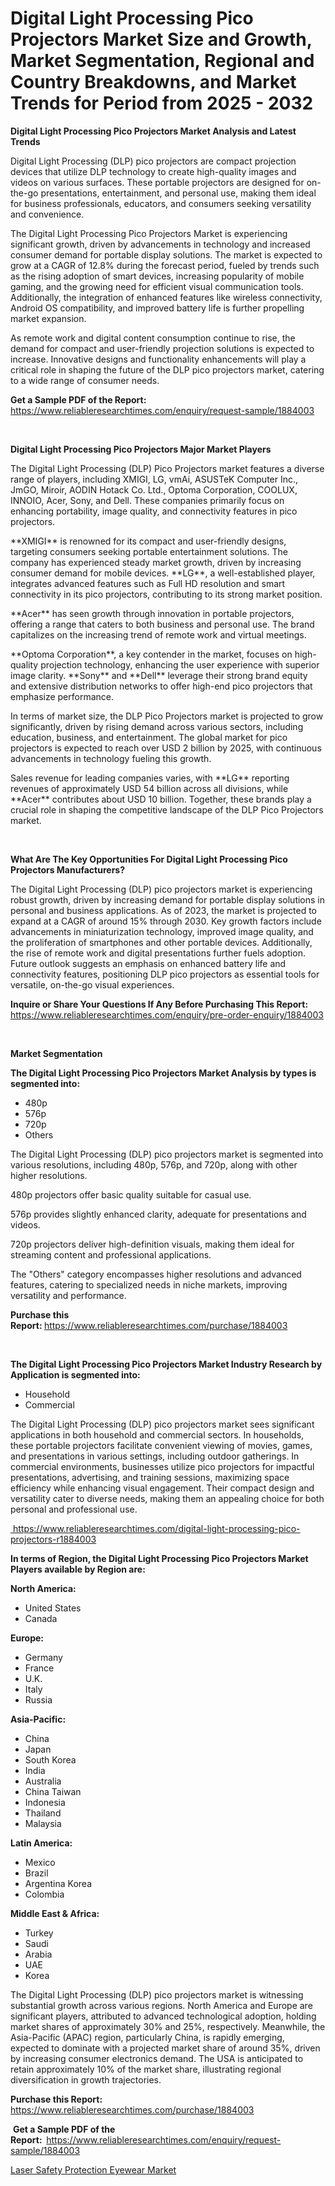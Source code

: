 <p><h1>Digital Light Processing Pico Projectors Market Size and Growth, Market Segmentation, Regional and Country Breakdowns, and Market Trends for Period from 2025 -  2032</h1></p><p><strong>Digital Light Processing Pico Projectors Market Analysis and Latest Trends</strong></p>
<p><p>Digital Light Processing (DLP) pico projectors are compact projection devices that utilize DLP technology to create high-quality images and videos on various surfaces. These portable projectors are designed for on-the-go presentations, entertainment, and personal use, making them ideal for business professionals, educators, and consumers seeking versatility and convenience.</p><p>The Digital Light Processing Pico Projectors Market is experiencing significant growth, driven by advancements in technology and increased consumer demand for portable display solutions. The market is expected to grow at a CAGR of 12.8% during the forecast period, fueled by trends such as the rising adoption of smart devices, increasing popularity of mobile gaming, and the growing need for efficient visual communication tools. Additionally, the integration of enhanced features like wireless connectivity, Android OS compatibility, and improved battery life is further propelling market expansion. </p><p>As remote work and digital content consumption continue to rise, the demand for compact and user-friendly projection solutions is expected to increase. Innovative designs and functionality enhancements will play a critical role in shaping the future of the DLP pico projectors market, catering to a wide range of consumer needs.</p></p>
<p><strong>Get a Sample PDF of the Report:&nbsp;</strong> <a href="https://www.reliableresearchtimes.com/enquiry/request-sample/1884003?utm_campaign=2006&utm_medium=2&utm_source=Github&utm_content=ia&utm_term=10022025&utm_id=digital-light-processing-pico-projectors">https://www.reliableresearchtimes.com/enquiry/request-sample/1884003</a></p>
<p>&nbsp;</p>
<p><strong>Digital Light Processing Pico Projectors Major Market Players</strong></p>
<p><p>The Digital Light Processing (DLP) Pico Projectors market features a diverse range of players, including XMIGI, LG, vmAi, ASUSTeK Computer Inc., JmGO, Miroir, AODIN Hotack Co. Ltd., Optoma Corporation, COOLUX, INNOIO, Acer, Sony, and Dell. These companies primarily focus on enhancing portability, image quality, and connectivity features in pico projectors.</p><p>**XMIGI** is renowned for its compact and user-friendly designs, targeting consumers seeking portable entertainment solutions. The company has experienced steady market growth, driven by increasing consumer demand for mobile devices. **LG**, a well-established player, integrates advanced features such as Full HD resolution and smart connectivity in its pico projectors, contributing to its strong market position.</p><p>**Acer** has seen growth through innovation in portable projectors, offering a range that caters to both business and personal use. The brand capitalizes on the increasing trend of remote work and virtual meetings.</p><p>**Optoma Corporation**, a key contender in the market, focuses on high-quality projection technology, enhancing the user experience with superior image clarity. **Sony** and **Dell** leverage their strong brand equity and extensive distribution networks to offer high-end pico projectors that emphasize performance.</p><p>In terms of market size, the DLP Pico Projectors market is projected to grow significantly, driven by rising demand across various sectors, including education, business, and entertainment. The global market for pico projectors is expected to reach over USD 2 billion by 2025, with continuous advancements in technology fueling this growth.</p><p>Sales revenue for leading companies varies, with **LG** reporting revenues of approximately USD 54 billion across all divisions, while **Acer** contributes about USD 10 billion. Together, these brands play a crucial role in shaping the competitive landscape of the DLP Pico Projectors market.</p></p>
<p>&nbsp;</p>
<p><strong>What Are The Key Opportunities For Digital Light Processing Pico Projectors Manufacturers?</strong></p>
<p><p>The Digital Light Processing (DLP) pico projectors market is experiencing robust growth, driven by increasing demand for portable display solutions in personal and business applications. As of 2023, the market is projected to expand at a CAGR of around 15% through 2030. Key growth factors include advancements in miniaturization technology, improved image quality, and the proliferation of smartphones and other portable devices. Additionally, the rise of remote work and digital presentations further fuels adoption. Future outlook suggests an emphasis on enhanced battery life and connectivity features, positioning DLP pico projectors as essential tools for versatile, on-the-go visual experiences.</p></p>
<p><strong>Inquire or Share Your Questions If Any Before Purchasing This Report:</strong> <a href="https://www.reliableresearchtimes.com/enquiry/pre-order-enquiry/1884003?utm_campaign=2006&utm_medium=2&utm_source=Github&utm_content=ia&utm_term=10022025&utm_id=digital-light-processing-pico-projectors">https://www.reliableresearchtimes.com/enquiry/pre-order-enquiry/1884003</a></p>
<p>&nbsp;</p>
<p><strong>Market Segmentation</strong></p>
<p><strong>The Digital Light Processing Pico Projectors Market Analysis by types is segmented into:</strong></p>
<p><ul><li>480p</li><li>576p</li><li>720p</li><li>Others</li></ul></p>
<p><p>The Digital Light Processing (DLP) pico projectors market is segmented into various resolutions, including 480p, 576p, and 720p, along with other higher resolutions. </p><p>480p projectors offer basic quality suitable for casual use. </p><p>576p provides slightly enhanced clarity, adequate for presentations and videos. </p><p>720p projectors deliver high-definition visuals, making them ideal for streaming content and professional applications. </p><p>The "Others" category encompasses higher resolutions and advanced features, catering to specialized needs in niche markets, improving versatility and performance.</p></p>
<p><strong>Purchase this Report:&nbsp;</strong><a href="https://www.reliableresearchtimes.com/purchase/1884003?utm_campaign=2006&utm_medium=2&utm_source=Github&utm_content=ia&utm_term=10022025&utm_id=digital-light-processing-pico-projectors">https://www.reliableresearchtimes.com/purchase/1884003</a></p>
<p>&nbsp;</p>
<p><strong>The Digital Light Processing Pico Projectors Market Industry Research by Application is segmented into:</strong></p>
<p><ul><li>Household</li><li>Commercial</li></ul></p>
<p><p>The Digital Light Processing (DLP) pico projectors market sees significant applications in both household and commercial sectors. In households, these portable projectors facilitate convenient viewing of movies, games, and presentations in various settings, including outdoor gatherings. In commercial environments, businesses utilize pico projectors for impactful presentations, advertising, and training sessions, maximizing space efficiency while enhancing visual engagement. Their compact design and versatility cater to diverse needs, making them an appealing choice for both personal and professional use.</p></p>
<p><a href="https://www.reliableresearchtimes.com/digital-light-processing-pico-projectors-r1884003?utm_campaign=2006&utm_medium=2&utm_source=Github&utm_content=ia&utm_term=10022025&utm_id=digital-light-processing-pico-projectors">&nbsp;https://www.reliableresearchtimes.com/digital-light-processing-pico-projectors-r1884003</a></p>
<p><strong>In terms of Region, the Digital Light Processing Pico Projectors Market Players available by Region are:</strong></p>
<p>
    <p> <strong> North America: </strong>
        <ul>
            <li>United States</li>
            <li>Canada</li>
        </ul>
        </p> 
    <p> <strong> Europe: </strong>
        <ul>
            <li>Germany</li>
            <li>France</li>
            <li>U.K.</li>
            <li>Italy</li>
            <li>Russia</li>
        </ul>
        </p> 
    <p> <strong> Asia-Pacific: </strong>
        <ul>
            <li>China</li>
            <li>Japan</li>
            <li>South Korea</li>
            <li>India</li>
            <li>Australia</li>
            <li>China Taiwan</li>
            <li>Indonesia</li>
            <li>Thailand</li>
            <li>Malaysia</li>
        </ul>
        </p> 
    <p> <strong> Latin America: </strong>
        <ul>
            <li>Mexico</li>
            <li>Brazil</li>
            <li>Argentina Korea</li>
            <li>Colombia</li>
        </ul>
        </p> 
    <p> <strong> Middle East & Africa: </strong>
        <ul>
            <li>Turkey</li>
            <li>Saudi</li>
            <li>Arabia</li>
            <li>UAE</li>
            <li>Korea</li>
        </ul>
    </p>
    </p>
<p><p>The Digital Light Processing (DLP) pico projectors market is witnessing substantial growth across various regions. North America and Europe are significant players, attributed to advanced technological adoption, holding market shares of approximately 30% and 25%, respectively. Meanwhile, the Asia-Pacific (APAC) region, particularly China, is rapidly emerging, expected to dominate with a projected market share of around 35%, driven by increasing consumer electronics demand. The USA is anticipated to retain approximately 10% of the market share, illustrating regional diversification in growth trajectories.</p></p>
<p><strong>Purchase this Report: </strong><a href="https://www.reliableresearchtimes.com/purchase/1884003?utm_campaign=2006&utm_medium=2&utm_source=Github&utm_content=ia&utm_term=10022025&utm_id=digital-light-processing-pico-projectors">https://www.reliableresearchtimes.com/purchase/1884003</a></p>
<p>&nbsp;<strong>Get a Sample PDF of the Report:&nbsp;&nbsp;</strong><a href="https://www.reliableresearchtimes.com/enquiry/request-sample/1884003?utm_campaign=2006&utm_medium=2&utm_source=Github&utm_content=ia&utm_term=10022025&utm_id=digital-light-processing-pico-projectors">https://www.reliableresearchtimes.com/enquiry/request-sample/1884003</a></p>
<p><strong></strong></p>
<p><p><a href="https://github.com/bmorecock/Market-Research-Report-List-6/blob/main/laser-safety-protection-eyewear-market.md?utm_campaign=2006&utm_medium=2&utm_source=Github&utm_content=ia&utm_term=10022025&utm_id=digital-light-processing-pico-projectors">Laser Safety Protection Eyewear Market</a></p></p>